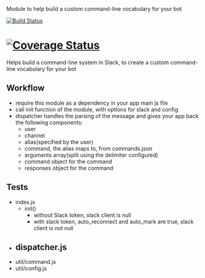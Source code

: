 Module to help build a custom command-line vocabulary for your bot


[![Build Status](https://travis-ci.org/ggauravr/slack-terminalize.svg?branch=develop)](https://travis-ci.org/ggauravr/slack-terminalize)

[![Coverage Status](https://coveralls.io/repos/ggauravr/slack-terminalize/badge.svg?branch=develop&service=github)](https://coveralls.io/github/ggauravr/slack-terminalize?branch=develop)
=======
Helps build a command-line system in Slack, to create a custom command-line vocabulary for your bot

## Workflow
- require this module as a dependency in your app main js file
- call init function of the module, with options for slack and config
- dispatcher handles the parsing of the message and gives your app back the following components:
	- user
	- channel
	- alias(specified by the user)
	- command, the alias maps to, from commands.json
	- arguments array(split using the delimiter configured)
	- command object for the command
	- responses object for the command

## Tests
- index.js
	- init()
		- without Slack token, slack client is null
		- with slack token, auto_reconnect and auto_mark are true, slack client is not null
- dispatcher.js
	- 
- util/command.js
- util/config.js
